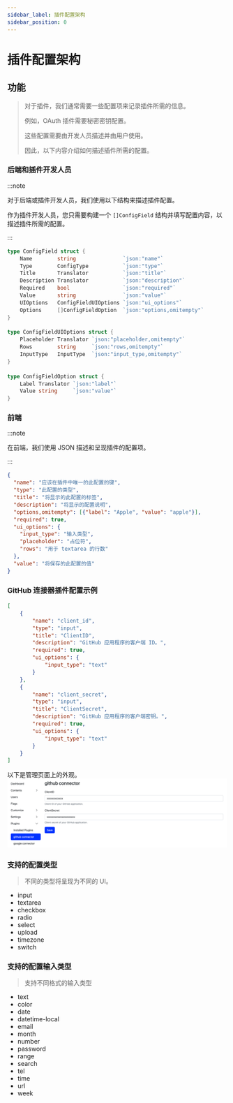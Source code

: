 ```yaml
---
sidebar_label: 插件配置架构
sidebar_position: 0
---
```


# 插件配置架构

## 功能
>
> 对于插件，我们通常需要一些配置项来记录插件所需的信息。
>
> 例如，OAuth 插件需要秘密密钥配置。
>
> 这些配置需要由开发人员描述并由用户使用。
>
> 因此，以下内容介绍如何描述插件所需的配置。

### 后端和插件开发人员

:::note

对于后端或插件开发人员，我们使用以下结构来描述插件配置。

作为插件开发人员，您只需要构建一个 `[]ConfigField` 结构并填写配置内容，以描述插件所需的配置。

:::

```go
type ConfigField struct {
    Name        string               `json:"name"`
    Type        ConfigType           `json:"type"`
    Title       Translator           `json:"title"`
    Description Translator           `json:"description"`
    Required    bool                 `json:"required"`
    Value       string               `json:"value"`
    UIOptions   ConfigFieldUIOptions `json:"ui_options"`
    Options     []ConfigFieldOption  `json:"options,omitempty"`
}

type ConfigFieldUIOptions struct {
    Placeholder Translator `json:"placeholder,omitempty"`
    Rows        string     `json:"rows,omitempty"`
    InputType   InputType  `json:"input_type,omitempty"`
}

type ConfigFieldOption struct {
    Label Translator `json:"label"`
    Value string     `json:"value"`
}
```

### 前端

:::note

在前端，我们使用 JSON 描述和呈现插件的配置项。

:::

```json
{
  "name": "应该在插件中唯一的此配置的键",
  "type": "此配置的类型",
  "title": "将显示的此配置的标签",
  "description": "将显示的配置说明",
  "options,omitempty": [{"label": "Apple", "value": "apple"}],
  "required": true,
  "ui_options": {
    "input_type": "输入类型",
    "placeholder": "占位符",
    "rows": "用于 textarea 的行数"
  },
  "value": "将保存的此配置的值"
}
```

### GitHub 连接器插件配置示例

```json
[
    {
        "name": "client_id",
        "type": "input",
        "title": "ClientID",
        "description": "GitHub 应用程序的客户端 ID。",
        "required": true,
        "ui_options": {
            "input_type": "text"
        }
    },
    {
        "name": "client_secret",
        "type": "input",
        "title": "ClientSecret",
        "description": "GitHub 应用程序的客户端密钥。",
        "required": true,
        "ui_options": {
            "input_type": "text"
        }
    }
]
```

以下是管理页面上的外观。
![plugin-github-connector-config](/img/docs/plugin-github-connector-config.png)

### 支持的配置类型
>
> 不同的类型将呈现为不同的 UI。

- input
- textarea
- checkbox
- radio
- select
- upload
- timezone
- switch

### 支持的配置输入类型
>
> 支持不同格式的输入类型

- text
- color
- date
- datetime-local
- email
- month
- number
- password
- range
- search
- tel
- time
- url
- week
